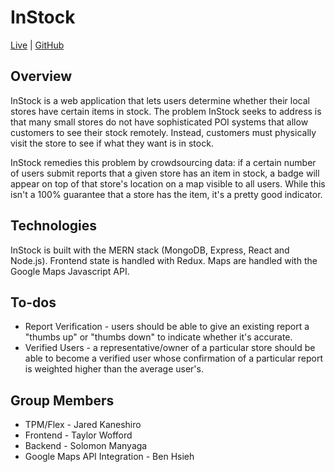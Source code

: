 # InStock

[Live](https://nstockapp.herokuapp.com/) | [GitHub](https://github.com/Solomon-T/instock)

## Overview

InStock is a web application that lets users determine whether their local stores have certain items in stock. The problem InStock seeks to address is that many small stores do not have sophisticated POI systems that allow customers to see their stock remotely. Instead, customers must physically visit the store to see if what they want is in stock. 

InStock remedies this problem by crowdsourcing data: if a certain number of users submit reports that a given store has an item in stock, a badge will appear on top of that store's location on a map visible to all users. While this isn't a 100% guarantee that a store has the item, it's a pretty good indicator.

## Technologies

InStock is built with the MERN stack (MongoDB, Express, React and Node.js). Frontend state is handled with Redux. Maps are handled with the Google Maps Javascript API.

## To-dos

* Report Verification - users should be able to give an existing report a "thumbs up" or "thumbs down" to indicate whether it's accurate.
* Verified Users - a representative/owner of a particular store should be able to become a verified user whose confirmation of a particular report is weighted higher than the average user's.

## Group Members
* TPM/Flex - Jared Kaneshiro
* Frontend - Taylor Wofford
* Backend - Solomon Manyaga
* Google Maps API Integration - Ben Hsieh


